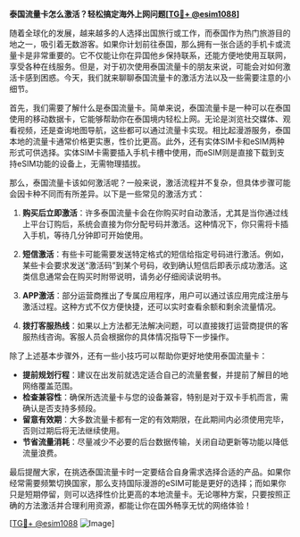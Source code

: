 **泰国流量卡怎么激活？轻松搞定海外上网问题[[TG💪+ @esim1088](https://t.me/s/esim1088)]**

随着全球化的发展，越来越多的人选择出国旅行或工作，而泰国作为热门旅游目的地之一，吸引着无数游客。如果你计划前往泰国，那么拥有一张合适的手机卡或流量卡是非常重要的。它不仅能让你在异国他乡保持联系，还能方便地使用互联网，享受各种在线服务。但是，对于初次使用泰国流量卡的朋友来说，可能会对如何激活卡感到困惑。今天，我们就来聊聊泰国流量卡的激活方法以及一些需要注意的小细节。

首先，我们需要了解什么是泰国流量卡。简单来说，泰国流量卡是一种可以在泰国使用的移动数据卡，它能够帮助你在泰国境内轻松上网。无论是浏览社交媒体、观看视频，还是查询地图导航，这些都可以通过流量卡实现。相比起漫游服务，泰国本地的流量卡通常价格更实惠，性价比更高。此外，还有实体SIM卡和eSIM两种形式可供选择。实体SIM卡需要插入手机卡槽中使用，而eSIM则是直接下载到支持eSIM功能的设备上，无需物理插拔。

那么，泰国流量卡该如何激活呢？一般来说，激活流程并不复杂，但具体步骤可能会因卡种不同而有所差异。以下是一些常见的激活方式：

1. **购买后立即激活**：许多泰国流量卡会在你购买时自动激活，尤其是当你通过线上平台订购后，系统会直接为你分配号码并激活。这种情况下，你只需将卡插入手机，等待几分钟即可开始使用。

2. **短信激活**：有些卡可能需要发送特定格式的短信给指定号码进行激活。例如，某些卡会要求发送“激活码”到某个号码，收到确认短信后即表示成功激活。这类信息通常会在购买时附带说明，请务必仔细阅读说明书。

3. **APP激活**：部分运营商推出了专属应用程序，用户可以通过该应用完成注册与激活过程。这种方式不仅方便快捷，还可以实时查看余额和剩余流量情况。

4. **拨打客服热线**：如果以上方法都无法解决问题，可以直接拨打运营商提供的客服热线咨询。客服人员会根据你的具体情况指导下一步操作。

除了上述基本步骤外，还有一些小技巧可以帮助你更好地使用泰国流量卡：

- **提前规划行程**：建议在出发前就选定适合自己的流量套餐，并提前了解目的地网络覆盖范围。
- **检查兼容性**：确保所选流量卡与您的设备兼容，特别是对于双卡手机而言，需确认是否支持多频段。
- **留意有效期**：大多数流量卡都有一定的有效期限，在此期间内必须使用完毕，否则过期后将无法继续使用。
- **节省流量消耗**：尽量减少不必要的后台数据传输，关闭自动更新等功能以降低流量浪费。

最后提醒大家，在挑选泰国流量卡时一定要结合自身需求选择合适的产品。如果你经常需要频繁切换国家，那么支持国际漫游的eSIM可能是更好的选择；而如果你只是短期停留，则可以选择性价比更高的本地流量卡。无论哪种方案，只要按照正确的方法激活并合理利用资源，都能让你在国外畅享无忧的网络体验！

[[TG💪+ @esim1088](https://t.me/s/esim1088) ![Image](https://i.postimg.cc/4NQfJmqS/Snipaste-2025-05-13-00-14-12.png)]